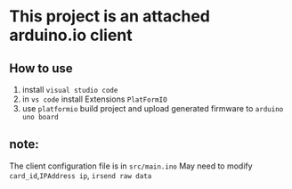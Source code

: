 # This project is an attached arduino.io client
## How to use
1. install `visual studio code`
2. in `vs code` install Extensions `PlatFormIO`
3. use `platformio` build project and upload generated firmware to `arduino uno board`

## note:
The client configuration file is in `src/main.ino`
May need to modify `card_id`,`IPAddress ip`, `irsend raw data`